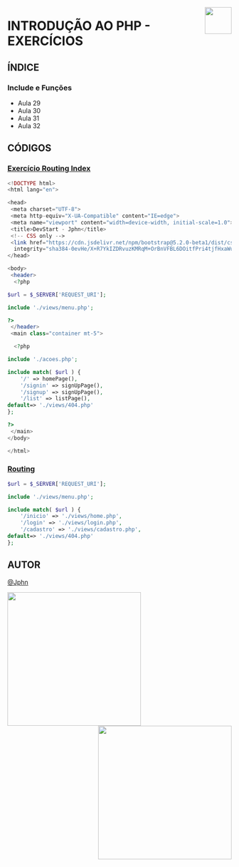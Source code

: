 <!-- HEADER -->
<a href="https://www.beacademy.com.br/devstartpaylivre/" target="_blank"><img src="https://www.beacademy.com.br/wp-content/uploads/2022/02/Cubo.png" align="right" width="60"/></a>

# INTRODUÇÃO AO PHP - EXERCÍCIOS
<!-- /HEADER -->

<!-- BODY -->
<!-- INDEX -->
## ÍNDICE

### Include e Funções

- Aula 29
- Aula 30
- Aula 31
- Aula 32

<!-- MAIN -->
## CÓDIGOS

<!-- SECTION -->
### [Exercício Routing Index](./exercicio-routing-01/index.php)

```php
<!DOCTYPE html>
<html lang="en">

<head>
 <meta charset="UTF-8">
 <meta http-equiv="X-UA-Compatible" content="IE=edge">
 <meta name="viewport" content="width=device-width, initial-scale=1.0">
 <title>DevStart - Jphn</title>
 <!-- CSS only -->
 <link href="https://cdn.jsdelivr.net/npm/bootstrap@5.2.0-beta1/dist/css/bootstrap.min.css" rel="stylesheet"
  integrity="sha384-0evHe/X+R7YkIZDRvuzKMRqM+OrBnVFBL6DOitfPri4tjfHxaWutUpFmBp4vmVor" crossorigin="anonymous">
</head>

<body>
 <header>
  <?php

$url = $_SERVER['REQUEST_URI'];

include './views/menu.php';

?>
 </header>
 <main class="container mt-5">

  <?php

include './acoes.php';

include match( $url ) {
    '/' => homePage(),
    '/signin' => signUpPage(),
    '/signup' => signUpPage(),
    '/list' => listPage(),
default=> './views/404.php'
};

?>
 </main>
</body>

</html>
```
<!-- /SECTION -->

<!-- SECTION -->
### [Routing](./index.php)

```php
$url = $_SERVER['REQUEST_URI'];

include './views/menu.php';

include match( $url ) {
    '/inicio' => './views/home.php',
    '/login' => './views/login.php',
    '/cadastro' => './views/cadastro.php',
default=> './views/404.php'
};

```
<!-- /SECTION -->
<!-- /MAIN -->
<!-- /BODY -->

<!-- FOOTER -->
## AUTOR

[@Jphn](https://github.com/Jphn)

<a href="https://www.beacademy.com.br/" target="_blank"><img src="https://www.beacademy.com.br/wp-content/uploads/2019/11/Logo-Topo.png" width="300" align="left" /></a>
<a href="https://www.paylivre.com/" target="_blank"><img src="https://web.paylivre.com/static/media/logo-blue.c7100186.png" width="300" align="right" /></a>
<!-- /FOOTER -->